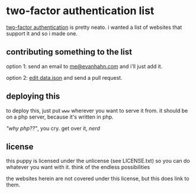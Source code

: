 two-factor authentication list
==============================

[two-factor authentication](http://news.cnet.com/8301-1009_3-57586014-83/) is pretty neato. i wanted a list of websites that support it and so i made one.

contributing something to the list
----------------------------------

option 1: send an email to me@evanhahn.com and i'll just add it.

option 2: [edit data.json](https://github.com/EvanHahn/two-factor-auth-list/edit/master/www/data.json) and send a pull request.

deploying this
--------------

to deploy this, just put `www` wherever you want to serve it from. it should be on a php server, because it's written in php.

*"why php??"*, you cry. get over it, *nerd*

license
-------

this puppy is licensed under the unlicense (see LICENSE.txt) so you can do whatever you want with it. think of the endless possibilities

the websites herein are not covered under this license, but this does link to them.
